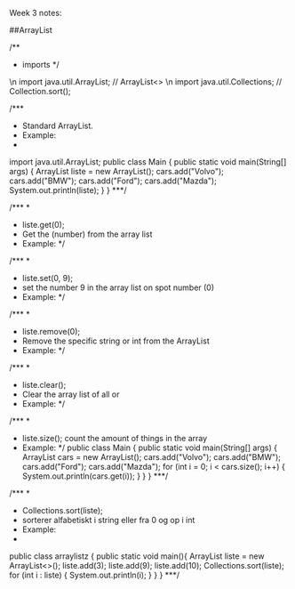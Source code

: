 Week 3 notes:

##ArrayList

/**
 * imports
 */

\n import java.util.ArrayList; // ArrayList<>
\n import java.util.Collections; // Collection.sort();

 /***
 * Standard ArrayList.
 * Example:
 *
 import java.util.ArrayList;
  public class Main {
    public static void main(String[] args) {
      ArrayList<String> liste = new ArrayList<String>();
      cars.add("Volvo");
      cars.add("BMW");
      cars.add("Ford");
      cars.add("Mazda");
      System.out.println(liste);
    }
  }
 ***/

 /***
 *
 * liste.get(0);
 * Get the (number) from the array list
 * Example:
 */ 

  
 /***
 *
 * liste.set(0, 9);
 * set the number 9 in the array list on spot number (0)
 * Example:
 */

 /***
 *
 * liste.remove(0);
 * Remove the specific string or int from the ArrayList
 * Example:
 */ 

 /***
 *
 * liste.clear();
 * Clear the array list of all <integer> or <String>
 * Example:
 */ 


  
 /***
 *
 * liste.size(); count the amount of things in the array
 * Example:
 */ 
 public class Main {
  public static void main(String[] args) {
    ArrayList<String> cars = new ArrayList<String>();
    cars.add("Volvo");
    cars.add("BMW");
    cars.add("Ford");
    cars.add("Mazda");
    for (int i = 0; i < cars.size(); i++) {
      System.out.println(cars.get(i));
    }
  }
}
 ***/


 /***
 *
 * Collections.sort(liste);                                    
 * sorterer alfabetiskt i string eller fra 0 og op i int
 * Example:
 *                                   
 public class arraylistz {
    public static void main(){
        ArrayList<Integer> liste = new ArrayList<>();
        liste.add(3);
        liste.add(9);
        liste.add(10);
        Collections.sort(liste);
        for (int i : liste) {
          System.out.println(i);
        }
    }
}
 ***/
